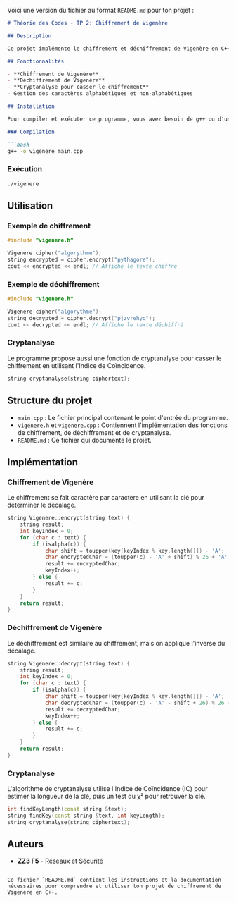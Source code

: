 Voici une version du fichier au format `README.md` pour ton projet :

```markdown
# Théorie des Codes - TP 2: Chiffrement de Vigenère

## Description

Ce projet implémente le chiffrement et déchiffrement de Vigenère en C++. Le chiffrement de Vigenère est une méthode de substitution polyalphabétique qui utilise une clé pour chiffrer un texte clair. Le projet inclut également une méthode de cryptanalyse qui permet de casser ce chiffrement en utilisant l'Indice de Coïncidence (IC) et un test du χ².

## Fonctionnalités

- **Chiffrement de Vigenère**
- **Déchiffrement de Vigenère**
- **Cryptanalyse pour casser le chiffrement**
- Gestion des caractères alphabétiques et non-alphabétiques

## Installation

Pour compiler et exécuter ce programme, vous avez besoin de g++ ou d'un autre compilateur C++.

### Compilation

```bash
g++ -o vigenere main.cpp
```

### Exécution

```bash
./vigenere
```

## Utilisation

### Exemple de chiffrement

```cpp
#include "vigenere.h"

Vigenere cipher("algorythme");
string encrypted = cipher.encrypt("pythagore");
cout << encrypted << endl; // Affiche le texte chiffré
```

### Exemple de déchiffrement

```cpp
#include "vigenere.h"

Vigenere cipher("algorythme");
string decrypted = cipher.decrypt("pjzvrehyq");
cout << decrypted << endl; // Affiche le texte déchiffré
```

### Cryptanalyse

Le programme propose aussi une fonction de cryptanalyse pour casser le chiffrement en utilisant l'Indice de Coïncidence.

```cpp
string cryptanalyse(string ciphertext);
```

## Structure du projet

- `main.cpp` : Le fichier principal contenant le point d'entrée du programme.
- `vigenere.h` et `vigenere.cpp` : Contiennent l'implémentation des fonctions de chiffrement, de déchiffrement et de cryptanalyse.
- `README.md` : Ce fichier qui documente le projet.

## Implémentation

### Chiffrement de Vigenère

Le chiffrement se fait caractère par caractère en utilisant la clé pour déterminer le décalage.

```cpp
string Vigenere::encrypt(string text) {
    string result;
    int keyIndex = 0;
    for (char c : text) {
        if (isalpha(c)) {
            char shift = toupper(key[keyIndex % key.length()]) - 'A';
            char encryptedChar = (toupper(c) - 'A' + shift) % 26 + 'A';
            result += encryptedChar;
            keyIndex++;
        } else {
            result += c;
        }
    }
    return result;
}
```

### Déchiffrement de Vigenère

Le déchiffrement est similaire au chiffrement, mais on applique l'inverse du décalage.

```cpp
string Vigenere::decrypt(string text) {
    string result;
    int keyIndex = 0;
    for (char c : text) {
        if (isalpha(c)) {
            char shift = toupper(key[keyIndex % key.length()]) - 'A';
            char decryptedChar = (toupper(c) - 'A' - shift + 26) % 26 + 'A';
            result += decryptedChar;
            keyIndex++;
        } else {
            result += c;
        }
    }
    return result;
}
```

### Cryptanalyse

L'algorithme de cryptanalyse utilise l'Indice de Coïncidence (IC) pour estimer la longueur de la clé, puis un test du χ² pour retrouver la clé.

```cpp
int findKeyLength(const string &text);
string findKey(const string &text, int keyLength);
string cryptanalyse(string ciphertext);
```

## Auteurs

- **ZZ3 F5** - Réseaux et Sécurité
```

Ce fichier `README.md` contient les instructions et la documentation nécessaires pour comprendre et utiliser ton projet de chiffrement de Vigenère en C++.
